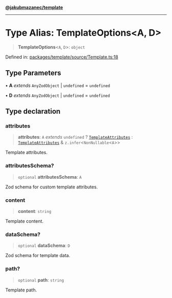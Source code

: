 [**@jakubmazanec/template**](../README.md)

---

# Type Alias: TemplateOptions\<A, D\>

> **TemplateOptions**\<`A`, `D`\>: `object`

Defined in:
[packages/template/source/Template.ts:18](https://github.com/jakubmazanec/tools/blob/66e975ab265618dba82f8e4c56654145b7ba4db7/packages/template/source/Template.ts#L18)

## Type Parameters

• **A** _extends_ `AnyZodObject` \| `undefined` = `undefined`

• **D** _extends_ `AnyZodObject` \| `undefined` = `undefined`

## Type declaration

### attributes

> **attributes**: `A` _extends_ `undefined` ? [`TemplateAttributes`](TemplateAttributes.md) :
> [`TemplateAttributes`](TemplateAttributes.md) & `z.infer`\<`NonNullable`\<`A`\>\>

Template attributes.

### attributesSchema?

> `optional` **attributesSchema**: `A`

Zod schema for custom template attributes.

### content

> **content**: `string`

Template content.

### dataSchema?

> `optional` **dataSchema**: `D`

Zod schema for template data.

### path?

> `optional` **path**: `string`

Template path.
